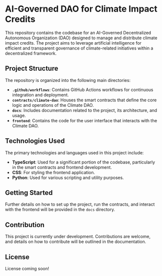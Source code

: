 # AI-Governed DAO for Climate Impact Credits

This repository contains the codebase for an AI-Governed Decentralized Autonomous Organization (DAO) designed to manage and distribute climate impact credits. The project aims to leverage artificial intelligence for efficient and transparent governance of climate-related initiatives within a decentralized framework.

## Project Structure

The repository is organized into the following main directories:

* **`.github/workflows`**: Contains GitHub Actions workflows for continuous integration and deployment.
* **`contracts/climate-dao`**: Houses the smart contracts that define the core logic and operations of the Climate DAO.
* **`docs`**: Includes documentation related to the project, its architecture, and usage.
* **`frontend`**: Contains the code for the user interface that interacts with the Climate DAO.

## Technologies Used

The primary technologies and languages used in this project include:

* **TypeScript**: Used for a significant portion of the codebase, particularly in the smart contracts and frontend development.
* **CSS**: For styling the frontend application.
* **Python**: Used for various scripting and utility purposes.

## Getting Started

Further details on how to set up the project, run the contracts, and interact with the frontend will be provided in the `docs` directory.

## Contribution

This project is currently under development. Contributions are welcome, and details on how to contribute will be outlined in the documentation.

## License

License coming soon!
